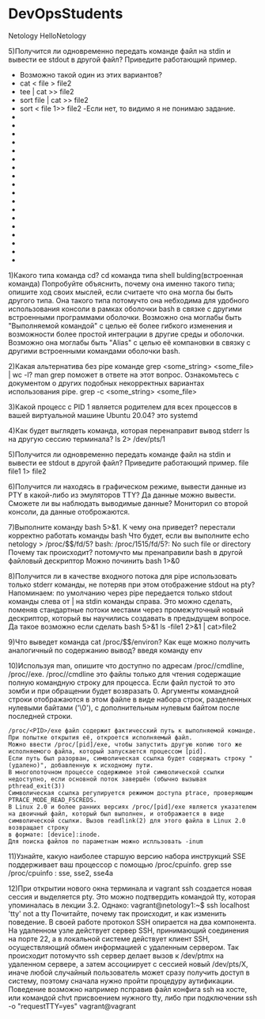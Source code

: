 # DevOpsStudents
Netology
HelloNetology

5)Получится ли одновременно передать команде файл на stdin и вывести ее stdout в другой файл? Приведите работающий пример.
-	Возможно такой один из этих вариантов?
-	cat < file > file2
-	tee | cat >> file2
-	sort file | cat >> file2
-	sort < file 1>> file2
-Если нет, то видимо я не понимаю задание.
-
-
-
-
-
-
-
-
-
-
-
-
-
-
-
-
-
-
1)Какого типа команда cd?
	cd команда типа shell bulding(встроенная команда)
Попробуйте объяснить, почему она именно такого типа; 
опишите ход своих мыслей, если считаете что она могла бы быть другого типа.
	Она такого типа потомучто она небходима для удобного использования консоли в рамках оболочки bash
	в связке с другими встроенными программами оболочки.
	Возможно она моглабы быть "Выполняемой командой" с целью её более гибкого изменения и возможности более простой интеграции
	в другие среды и оболочки.
	Возможно она моглабы быть "Alias" с целью её компановки в связку с другими встроенными командами оболочки bash.

2)Какая альтернатива без pipe команде grep <some_string> <some_file> | wc -l? man grep поможет в ответе на этот вопрос. 
Ознакомьтесь с документом о других подобных некорректных вариантах использования pipe.
	grep -c <some_string> <some_file>

3)Какой процесс с PID 1 является родителем для всех процессов в вашей виртуальной машине Ubuntu 20.04?
	это systemd


4)Как будет выглядеть команда, которая перенаправит вывод stderr ls на другую сессию терминала?
	ls 2> /dev/pts/1

5)Получится ли одновременно передать команде файл на stdin и вывести ее stdout в другой файл? Приведите работающий пример.
	file file1 1> file2


6)Получится ли находясь в графическом режиме, вывести данные из PTY в какой-либо из эмуляторов TTY?
	Да данные можно вывести.
Сможете ли вы наблюдать выводимые данные?
	Мониторил со второй консоли, да данные отоброжаются.

7)Выполните команду bash 5>&1. К чему она приведет? 
	перестали корректно работать команды bash
Что будет, если вы выполните echo netology > /proc/$$/fd/5?
	bash: /proc/1515/fd/5?: No such file or directory
Почему так происходит?
	потомучто мы пренаправили bash в другой файловый дескриптор
	Можно починить bash 1>&0


8)Получится ли в качестве входного потока для pipe использовать только stderr команды, не потеряв при этом отображение stdout на pty?
 Напоминаем: по умолчанию через pipe передается только stdout команды слева от | на stdin команды справа. Это можно сделать, 
поменяв стандартные потоки местами через промежуточный новый дескриптор, который вы научились создавать в предыдущем вопросе.
	Да такое возможно если сделать 
	bash 5>&1
	ls -file1 2>&1 | cat>file2

9)Что выведет команда cat /proc/$$/environ? Как еще можно получить аналогичный по содержанию вывод?
	введя команду env


10)Используя man, опишите что доступно по адресам /proc/<PID>/cmdline, /proc/<PID>/exe.
	/proc/<PID>/cmdline это файлы только для чтения содержащие полную командную строку для процесса.
	Если файл пустой то это зомби и при обращении будет возвразать 0.
	Аргументы командной строки отображаются в этом файле в виде набора строк, разделенных нулевыми байтами ('\0'), 
	с дополнительным нулевым байтом после последней строки.

	/proc/<PID>/exe файл содержит фактичесский путь к выполняемой команде. При попытке открытия её, откроется исполняемый файл.
	Можно ввести /proc/[pid]/exe, чтобы запустить другую копию того же исполняемого файла, который запускается процессом [pid].
	Если путь был разорван, символическая ссылка будет содержать строку "(удалено)", добавленную к исходному пути. 
	В многопоточном процессе содержимое этой символической ссылки недоступно, если основной поток завершён (обычно вызывая pthread_exit(3))
	Символическая ссылка регулируется режимом доступа ptrace, проверяющим PTRACE_MODE_READ_FSCREDS.
	В Linux 2.0 и более ранних версиях /proc/[pid]/exe является указателем на двоичный файл, который был выполнен, и отображается в виде символической ссылки. Вызов readlink(2) для этого файла в Linux 2.0 возвращает строку
	в формате: [device]:inode.
	Для поиска файлов по параметнам можно испльзовать -inum

11)Узнайте, какую наиболее старшую версию набора инструкций SSE поддерживает ваш процессор с помощью /proc/cpuinfo.
	grep sse /proc/cpuinfo : sse, sse2, sse4a


12)При открытии нового окна терминала и vagrant ssh создается новая сессия и выделяется pty. Это можно подтвердить командой tty, 
которая упоминалась в лекции 3.2. Однако:
vagrant@netology1:~$ ssh localhost 'tty'
not a tty
Почитайте, почему так происходит, и как изменить поведение.
	В своей работе протокол SSH опирается на два компонента. На удаленном узле действует сервер SSH, 
	принимающий соединения на порте 22, а в локальной системе действует клиент SSH, осуществляющий обмен информацией с удаленным сервером.
	Так происходит потомучто ssh сервер делает вызов к /dev/ptmx на удаленном сервере,
	а затем ассоциирует с сессией новый /dev/pts/X, иначе любой случайный пользователь может сразу получить доступ в систему,
	поэтому сначала нужно пройти процедуру аутификации.
	Поведение возможно например псправив файл конфига ssh на хосте, или командой chvt присвоением нужного tty, 
	либо при подключении ssh -o "requestTTY=yes" vagrant@vagrant

